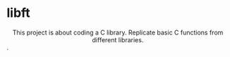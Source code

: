 # libft
<div style="text-align:center">This project is about coding a C library. Replicate basic C functions from different libraries.</div>.
